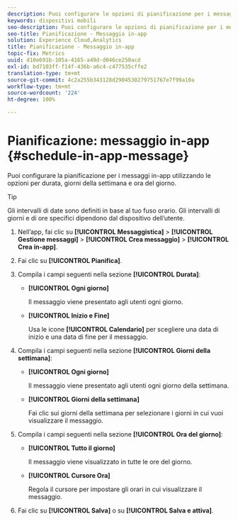 ```yaml
---
description: Puoi configurare le opzioni di pianificazione per i messaggi in-app, incluso durata, giorni della settimana e ora del giorno.
keywords: dispositivi mobili
seo-description: Puoi configurare le opzioni di pianificazione per i messaggi in-app, incluso durata, giorni della settimana e ora del giorno.
seo-title: Pianificazione - Messaggio in-app
solution: Experience Cloud,Analytics
title: Pianificazione - Messaggio in-app
topic-fix: Metrics
uuid: d10e691b-105a-4165-a49d-d046ce250acd
exl-id: bd7103ff-f14f-436b-a6c4-c477535cffe2
translation-type: tm+mt
source-git-commit: 4c2a255b343128d2904530279751767e7f99a10a
workflow-type: tm+mt
source-wordcount: '224'
ht-degree: 100%

---
```


# Pianificazione: messaggio in-app {#schedule-in-app-message}

Puoi configurare la pianificazione per i messaggi in-app utilizzando le opzioni per durata, giorni della settimana e ora del giorno.

>[!TIP]
>
>Gli intervalli di date sono definiti in base al tuo fuso orario. Gli intervalli di giorni e di ore specifici dipendono dal dispositivo dell’utente.

1. Nell’app, fai clic su **[!UICONTROL Messaggistica]** > **[!UICONTROL Gestione messaggi]** > **[!UICONTROL Crea messaggio]** > **[!UICONTROL Crea in-app]**.
1. Fai clic su **[!UICONTROL Pianifica]**.
1. Compila i campi seguenti nella sezione **[!UICONTROL Durata]**:

   * **[!UICONTROL Ogni giorno]**

      Il messaggio viene presentato agli utenti ogni giorno.

   * **[!UICONTROL Inizio e Fine]**

      Usa le icone **[!UICONTROL Calendario]** per scegliere una data di inizio e una data di fine per il messaggio.

1. Compila i campi seguenti nella sezione **[!UICONTROL Giorni della settimana]**:

   * **[!UICONTROL Ogni giorno]**

      Il messaggio viene presentato agli utenti ogni giorno della settimana.

   * **[!UICONTROL Giorni della settimana]**

      Fai clic sui giorni della settimana per selezionare i giorni in cui vuoi visualizzare il messaggio.

1. Compila i campi seguenti nella sezione **[!UICONTROL Ora del giorno]**:

   * **[!UICONTROL Tutto il giorno]**

      Il messaggio viene visualizzato in tutte le ore del giorno.

   * **[!UICONTROL Cursore Ora]**

      Regola il cursore per impostare gli orari in cui visualizzare il messaggio.

1. Fai clic su **[!UICONTROL Salva]** o su **[!UICONTROL Salva e attiva]**.
